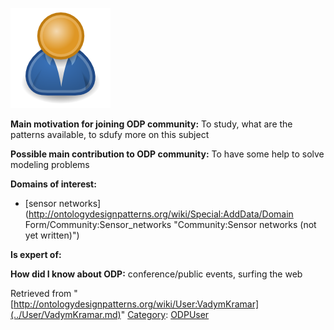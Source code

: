 [![Image:ODPUser.png](../images/a/a6/ODPUser.png)](../Image/ODPUser.png.md "Image:ODPUser.png")




  





__Main motivation for joining ODP community:__ To study, what are the patterns available, to sdufy more on this subject


__Possible main contribution to ODP community:__ To have some help to solve modeling problems


__Domains of interest:__



* [sensor networks](http://ontologydesignpatterns.org/wiki/Special:AddData/Domain Form/Community:Sensor_networks "Community:Sensor networks (not yet written)")


__Is expert of:__


  

__How did I know about ODP:__ conference/public events, surfing the web






Retrieved from "[http://ontologydesignpatterns.org/wiki/User:VadymKramar](../User/VadymKramar.md)"
 [Category](http://ontologydesignpatterns.org/wiki/Special:Categories "Special:Categories"): [ODPUser](../Category/ODPUser.md "Category:ODPUser")